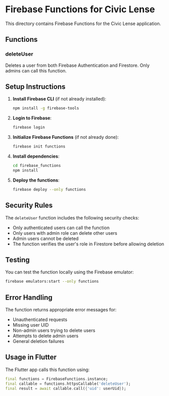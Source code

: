 # Firebase Functions for Civic Lense

This directory contains Firebase Functions for the Civic Lense application.

## Functions

### deleteUser
Deletes a user from both Firebase Authentication and Firestore. Only admins can call this function.

## Setup Instructions

1. **Install Firebase CLI** (if not already installed):
   ```bash
   npm install -g firebase-tools
   ```

2. **Login to Firebase**:
   ```bash
   firebase login
   ```

3. **Initialize Firebase Functions** (if not already done):
   ```bash
   firebase init functions
   ```

4. **Install dependencies**:
   ```bash
   cd firebase_functions
   npm install
   ```

5. **Deploy the functions**:
   ```bash
   firebase deploy --only functions
   ```

## Security Rules

The `deleteUser` function includes the following security checks:
- Only authenticated users can call the function
- Only users with admin role can delete other users
- Admin users cannot be deleted
- The function verifies the user's role in Firestore before allowing deletion

## Testing

You can test the function locally using the Firebase emulator:
```bash
firebase emulators:start --only functions
```

## Error Handling

The function returns appropriate error messages for:
- Unauthenticated requests
- Missing user UID
- Non-admin users trying to delete users
- Attempts to delete admin users
- General deletion failures

## Usage in Flutter

The Flutter app calls this function using:
```dart
final functions = FirebaseFunctions.instance;
final callable = functions.httpsCallable('deleteUser');
final result = await callable.call({'uid': userUid});
```

